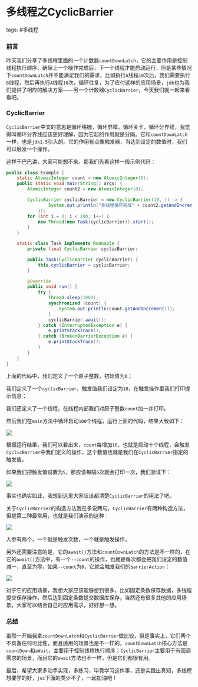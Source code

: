 # 多线程之CyclicBarrier
tags: #多线程

### 前言

昨天我们分享了多线程里面的一个计数器`countDownLatch`，它的主要作用是控制线程执行顺序，确保上一个操作完成后，下一个线程才能启动运行，但是某些情况下`countDownLatch`并不能满足我们的需求，比如执行`A`线程`10`次后，我们需要执行`B`线程，然后再执行`A`线程`10`次，循环往复，为了应付这样的应用场景，`jdk`也为我们提供了相应的解决方案——另一个计数器`CyclicBarrier`，今天我们就一起来看看吧。

### CyclicBarrier

`CyclicBarrier`中文的意思是循环格栅，循环屏障，循环关卡，循环分界线，我觉得叫循环分界线应该更好理解，因为它起的作用就是分隔。它和`countDownLatch`一样，也是`jdk1.5`引入的。它的作用有点像触发器，当达到设定的数值时，我们可以触发一个操作。

这样干巴巴讲，大家可能想不来，那我们先看这样一段示例代码：

```java
public class Example {
    static AtomicInteger count = new AtomicInteger(0);
    public static void main(String[] args) {
        AtomicInteger count2 = new AtomicInteger(0);

        CyclicBarrier cyclicBarrier = new CyclicBarrier(10, () -> {
                System.out.println("多线程循环完成" + count2.getAndIncrement());
            });
        for (int i = 0; i < 100; i++) {
            new Thread(new Task(cyclicBarrier)).start();
        }
    }

    static class Task implements Runnable {
        private final CyclicBarrier cyclicBarrier;

        public Task(CyclicBarrier cyclicBarrier) {
            this.cyclicBarrier = cyclicBarrier;
        }

        @Override
        public void run() {
            try {
                Thread.sleep(1000);
                synchronized (count) {
                    System.out.println(count.getAndIncrement());
                }
                cyclicBarrier.await();
            } catch (InterruptedException e) {
                e.printStackTrace();
            } catch (BrokenBarrierException e) {
                e.printStackTrace();
            }
        }
    }
}
```

上面的代码中，我们定义了一个原子整数，初始值为`0`；

我们定义了一个`cyclicBarrier`，触发值我们设定为`10`，在触发操作里我们打印提示信息；

我们还定义了一个线程，在线程内部我们对原子整数`count`加一并打印。

然后我们在`main`方法中循环启动`100`个线程，运行上面的代码，结果大致如下：

![](https://syske-pic-bed.oss-cn-hangzhou.aliyuncs.com/imgs/20210709083035.png)

根据运行结果，我们可以看出来，`count`每增加`10`，也就是启动十个线程，会触发`CyclicBarrier`中我们定义的操作，这个数值也就是我们在`CyclicBarrier`指定的触发值。

如果我们把触发值设置为`5`，那应该每隔`5`次就会打印一次，我们验证下：

![](https://syske-pic-bed.oss-cn-hangzhou.aliyuncs.com/imgs/20210709084125.png)

事实也确实如此，我想到这里大家应该都清楚`CyclicBarrier`的用法了吧。

关于`CyclicBarrier`的构造方法我在多说两句，`CyclicBarrier`有两种构造方法，但是第二种最常用，也就是我们演示的这种：

![](https://syske-pic-bed.oss-cn-hangzhou.aliyuncs.com/imgs/20210709084457.png)

入参有两个，一个就是触发次数，一个就是触发操作。

另外还需要注意的是，它的`await()`方法和`countDownLatch`的方法是不一样的，在它的`await()`方法中，有一个`--count`的操作，也就是每次都会把我们设定的数值减一，直至为零，如果`--count`为`0`，它就会触发我们的`barrierAction`：

![](https://syske-pic-bed.oss-cn-hangzhou.aliyuncs.com/imgs/20210709084928.png)

对于它的应用场景，我想大家应该能够想到很多，比如固定条数保存数据，多线程提交保存操作，然后达到固定条数提交数据库保存，当然还有很多其他的应用场景，大家可以结合自己的应用需求，好好想一想。

### 总结

虽然一开始我拿`countDownLatch`和`CyclicBarrier`做比较，但是事实上，它们两个不具备任何可比性，而且适用的场景也是不一样的。`countDownLatch`核心方法是`countDown`和`aWait`，主要用于控制线程执行顺序；`CyclicBarrier`主要用于有回调需求的场景，而且它的`await`方法也不一样，但是它们都很有用。

最后，希望大家多动手实现，多练习，毕竟学习这件事，还是实践出真知，多线程想要学的好，`juc`下面的类少不了，一起加油吧！
